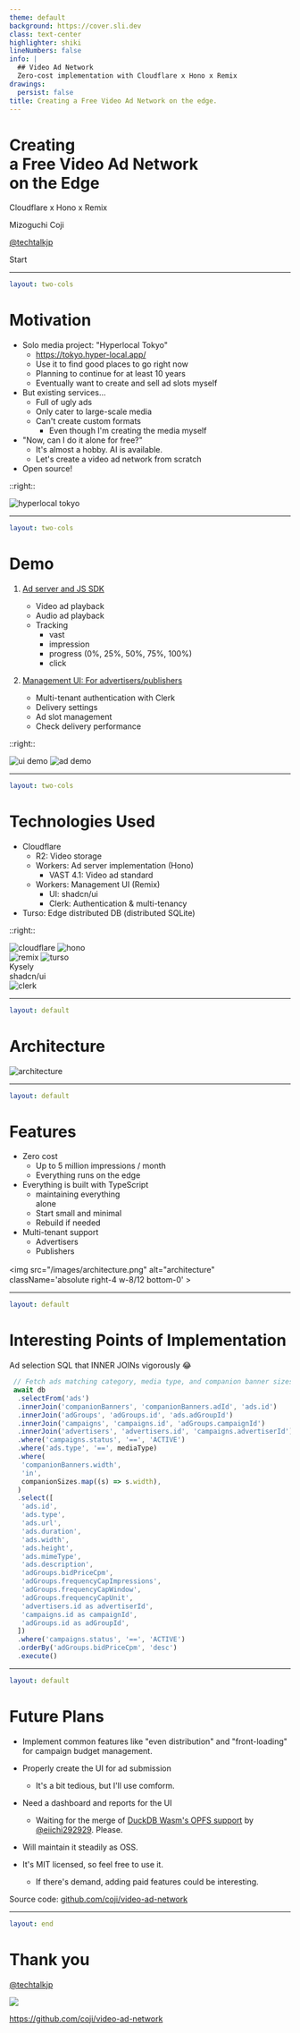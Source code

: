 ```yaml
---
theme: default
background: https://cover.sli.dev
class: text-center
highlighter: shiki
lineNumbers: false
info: |
  ## Video Ad Network
  Zero-cost implementation with Cloudflare x Hono x Remix
drawings:
  persist: false
title: Creating a Free Video Ad Network on the edge.
---
```


# Creating<br> a Free Video Ad Network<br> on the Edge

Cloudflare x Hono x Remix

Mizoguchi Coji

[@techtalkjp](https://x.com/techtalkjp)

<div class="pt-12">
  <span @click="$slidev.nav.next" class="px-2 py-1 rounded cursor-pointer" hover="bg-white bg-opacity-10">
Start <carbon:arrow-right class="inline"/>
  </span>
</div>

---

```yaml
layout: two-cols
```

# Motivation

<v-clicks>

- Solo media project: "Hyperlocal Tokyo"
  - https://tokyo.hyper-local.app/
  - Use it to find good places to go right now
  - Planning to continue for at least 10 years
  - Eventually want to create and sell ad slots myself
- But existing services...
  - Full of ugly ads
  - Only cater to large-scale media
  - Can't create custom formats
    - Even though I'm creating the media myself
- "Now, can I do it alone for free?"
  - It's almost a hobby. AI is available.
  - Let's create a video ad network from scratch
- Open source!

</v-clicks>

::right::

<img src="/images/hyperlocal-tokyo.png" alt="hyperlocal tokyo" />

---

```yaml
layout: two-cols
```

# Demo

1. [Ad server and JS SDK](https://ad-server.van.techtalk.jp/example/media1)
   - Video ad playback
   - Audio ad playback
   - Tracking
     - vast
     - impression
     - progress (0%, 25%, 50%, 75%, 100%)
     - click

2. [Management UI: For advertisers/publishers](https://ui.van.techtalk.jp/)
   - Multi-tenant authentication with Clerk
   - Delivery settings
   - Ad slot management
   - Check delivery performance

::right::

<img src="/images/demo_ui.png" alt="ui demo" className='-ml-8' >
<img src="/images/demo_ad.png" alt="ad demo" className="-mt-32 ml-8"/>

---

```yaml
layout: two-cols
```

# Technologies Used

- Cloudflare
  - R2: Video storage
  - Workers: Ad server implementation (Hono)
    - VAST 4.1: Video ad standard
  - Workers: Management UI (Remix)
    - UI: shadcn/ui
    - Clerk: Authentication & multi-tenancy
- Turso: Edge distributed DB (distributed SQLite)

::right::

<div className='flex gap-4'>
  <img src="/images/logo_cloudflare.webp" className='bg-white p-4 rounded h-24' alt="cloudflare" />
  <img src="/images/logo_hono.webp" className='bg-white p-4 rounded h-24' alt="hono" />
</div>

<div className='flex gap-4'>
  <img src="/images/remix-glowing.png" className='h-32' alt="remix" />
  <img src="/images/logo-turso.png" className='h-16 mt-8' alt="turso" />
</div>

<div className='flex justify-between gap-4 items-center'>
  <div className='text-4xl'>Kysely</div>
  <div className='text-4xl'>shadcn/ui</div>
  <img src="/images/logo_clerk.jpeg" className='h-16' alt="clerk" />
</div>

---

```yaml
layout: default
```

# Architecture

<img src="/images/architecture.png" alt="architecture" >

---

```yaml
layout: default
```

# Features

<v-clicks>

- Zero cost
  - Up to 5 million impressions / month
  - Everything runs on the edge
- Everything is built with TypeScript
  - maintaining everything<br> alone
  - Start small and minimal
  - Rebuild if needed
- Multi-tenant support
  - Advertisers
  - Publishers

</v-clicks>

<img src="/images/architecture.png" alt="architecture"　className='absolute right-4 w-8/12 bottom-0'  >

---

```yaml
layout: default
```

# Interesting Points of Implementation

Ad selection SQL that INNER JOINs vigorously 😂

```ts
 // Fetch ads matching category, media type, and companion banner sizes
 await db
  .selectFrom('ads')
  .innerJoin('companionBanners', 'companionBanners.adId', 'ads.id')
  .innerJoin('adGroups', 'adGroups.id', 'ads.adGroupId')
  .innerJoin('campaigns', 'campaigns.id', 'adGroups.campaignId')
  .innerJoin('advertisers', 'advertisers.id', 'campaigns.advertiserId')
  .where('campaigns.status', '==', 'ACTIVE')
  .where('ads.type', '==', mediaType)
  .where(
   'companionBanners.width',
   'in',
   companionSizes.map((s) => s.width),
  )
  .select([
   'ads.id',
   'ads.type',
   'ads.url',
   'ads.duration',
   'ads.width',
   'ads.height',
   'ads.mimeType',
   'ads.description',
   'adGroups.bidPriceCpm',
   'adGroups.frequencyCapImpressions',
   'adGroups.frequencyCapWindow',
   'adGroups.frequencyCapUnit',
   'advertisers.id as advertiserId',
   'campaigns.id as campaignId',
   'adGroups.id as adGroupId',
  ])
  .where('campaigns.status', '==', 'ACTIVE')
  .orderBy('adGroups.bidPriceCpm', 'desc')
  .execute()
```

---

```yaml
layout: default
```

# Future Plans

- Implement common features like "even distribution" and "front-loading" for campaign budget management.
- Properly create the UI for ad submission
  - It's a bit tedious, but I'll use comform.

- Need a dashboard and reports for the UI
  - Waiting for the merge of [DuckDB Wasm's OPFS support](https://github.com/duckdb/duckdb-wasm/pull/1856) by [@eiichi292929](https://x.com/eiichi292929). Please.

- Will maintain it steadily as OSS.
- It's MIT licensed, so feel free to use it.
  - If there's demand, adding paid features could be interesting.

Source code:
[github.com/coji/video-ad-network](https://github.com/coji/video-ad-network)

---

```yaml
layout: end
```

# Thank you

[@techtalkjp](https://x.com/techtalkjp)

<div className='flex justify-center'>
  <img src="/images/coji.jpg" className='rounded-full w-12' >
</div>

https://github.com/coji/video-ad-network
